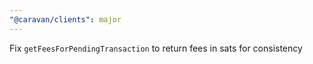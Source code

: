 ```yaml
---
"@caravan/clients": major
---
```


Fix `getFeesForPendingTransaction` to return fees in sats for consistency
